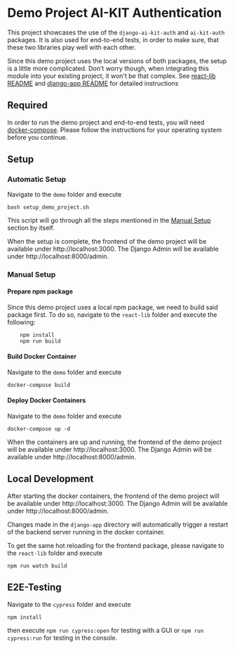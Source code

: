 # Demo Project AI-KIT Authentication

This project showcases the use of the `django-ai-kit-auth` and
`ai-kit-auth` packages. It is also used for end-to-end tests, in
order to make sure, that these two libraries play well with each
other.

Since this demo project uses the local versions of both packages,
the setup is a little more complicated.
Don't worry though, when integrating this module into your existing project,
it won't be that complex. See [react-lib README](../react-lib/README.md)
and [django-app README](../django-app/README.rst) for detailed instructions

## Required

In order to run the demo project and end-to-end tests, you will need
[docker-compose](https://docs.docker.com/compose/install/). Please follow
the instructions for your operating system before you continue.

## Setup

### Automatic Setup

Navigate to the `demo` folder and execute

    bash setup_demo_project.sh
    
This script will go through all the steps mentioned in the [Manual Setup](#manual-setup) section by itself.

When the setup is complete, the frontend of the demo project will be available under http://localhost:3000. The Django Admin will be available under http://localhost:8000/admin.

### Manual Setup

#### Prepare npm package

Since this demo project uses a local npm package, we need to build said package first.
To do so, navigate to the `react-lib` folder and execute the following:
    
        npm install
        npm run build

#### Build Docker Container

Navigate to the `demo` folder and execute

    docker-compose build

#### Deploy Docker Containers

Navigate to the `demo` folder and execute

    docker-compose up -d
    
When the containers are up and running, the frontend of the demo project will be available under http://localhost:3000. The Django Admin will be available under http://localhost:8000/admin.

## Local Development
After starting the docker containers, the frontend of the demo project will be available under http://localhost:3000. The Django Admin will be available under http://localhost:8000/admin.

Changes made in the `django-app` directory will automatically trigger a restart of the backend server running in the docker container.

To get the same hot reloading for the frontend package, please navigate to the `react-lib` folder and execute

    npm run watch build

## E2E-Testing

Navigate to the `cypress` folder and execute

    npm install
 
then execute `npm run cypress:open` for testing with a GUI or `npm run cypress:run` for testing in the console.

